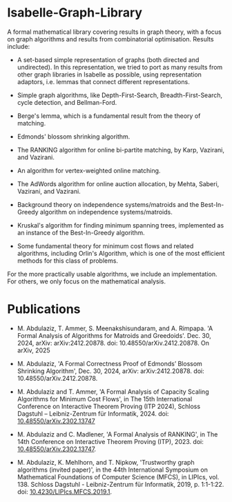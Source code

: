 # Isabelle-Graph-Library

A formal mathematical library covering results in graph theory, with a focus on graph algorithms and results from combinatorial optimisation.
Results include:

 - A set-based simple representation of graphs (both directed and undirected). In this representation, we tried to port as many results from other graph libraries in Isabelle as possible, using representation adaptors, i.e. lemmas that connect different representations.

 - Simple graph algorithms, like Depth-First-Search, Breadth-First-Search, cycle detection, and Bellman-Ford. 

 - Berge's lemma, which is a fundamental result from the theory of matching.

 - Edmonds' blossom shrinking algorithm.

 - The RANKING algorithm for online bi-partite matching, by Karp, Vazirani, and Vazirani.

 - An algorithm for vertex-weighted online matching.

 - The AdWords algorithm for online auction allocation, by Mehta, Saberi, Vazirani, and Vazirani.
 
 - Background theory on independence systems/matroids and the Best-In-Greedy algorithm on independence systems/matroids.

 - Kruskal's algorithm for finding minimum spanning trees, implemented as an instance of the Best-In-Greedy algorithm.
 
 - Some fundamental theory for minimum cost flows and related algorithms, including Orlin's Algorithm, which is one of the most efficient methods for this class of problems.

For the more practically usable algorithms, we include an implementation. For others, we only focus on the mathematical analysis.

# Publications

 - M. Abdulaziz, T. Ammer, S. Meenakshisundaram, and A. Rimpapa. 'A Formal Analysis of Algorithms for Matroids and Greedoids'. Dec. 30, 2024, arXiv: arXiv:2412.20878. doi: 10.48550/arXiv.2412.20878.
   On arXiv, 2025

 - M. Abdulaziz, 'A Formal Correctness Proof of Edmonds’ Blossom Shrinking Algorithm', Dec. 30, 2024, arXiv: arXiv:2412.20878. doi: 10.48550/arXiv.2412.20878.

 - M. Abdulaziz and T. Ammer, 'A Formal Analysis of Capacity Scaling Algorithms for Minimum Cost Flows', in The 15th International Conference on Interactive Theorem Proving (ITP 2024), Schloss Dagstuhl – Leibniz-Zentrum für Informatik, 2024. doi: [10.48550/arXiv.2302.13747](https://10.48550/arXiv.2302.13747)

 - M. Abdulaziz and C. Madlener, 'A Formal Analysis of RANKING', in The 14th Conference on Interactive Theorem Proving (ITP), 2023. doi: [10.48550/arXiv.2302.13747](10.48550/arXiv.2302.13747).

 - M. Abdulaziz, K. Mehlhorn, and T. Nipkow, 'Trustworthy graph algorithms (invited paper)', in the 44th International Symposium on Mathematical Foundations of Computer Science (MFCS), in LIPIcs, vol. 138. Schloss Dagstuhl - Leibniz-Zentrum für Informatik, 2019, p. 1:1-1:22. doi: [10.4230/LIPIcs.MFCS.2019.1](10.4230/LIPIcs.MFCS.2019.1).
